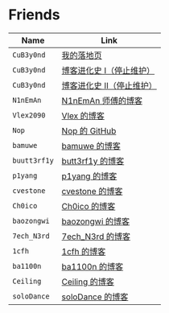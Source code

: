 # Friends

| Name         | Link                                                                                                                                  |
| ------------ | ------------------------------------------------------------------------------------------------------------------------------------- |
| `CuB3y0nd`   | <a target='_blank' rel='noopener noreferrer' href='https://cubeyond.net'>我的落地页</a>                                               |
| `CuB3y0nd`   | <a target='_blank' rel='noopener noreferrer' href='https://tailwind-nextjs-starter-blog-ruby.vercel.app'>博客进化史 I（停止维护）</a> |
| `CuB3y0nd`   | <a target='_blank' rel='noopener noreferrer' href='https://astro-theme-typography-blog.vercel.app/'>博客进化史 II（停止维护）</a>     |
| `N1nEmAn`    | <a target='_blank' rel='noopener noreferrer' href='https://www.cnblogs.com/9man'>N1nEmAn 师傅的博客</a>                               |
| `Vlex2090`   | <a target='_blank' rel='noopener noreferrer' href='https://www.vernonwu.com/'>Vlex 的博客</a>                                         |
| `Nop`        | <a target='_blank' rel='noopener noreferrer' href='https://github.com/Nop3z'>Nop 的 GitHub</a>                                        |
| `bamuwe`     | <a target='_blank' rel='noopener noreferrer' href='https://bamuwe.xyz/'>bamuwe 的博客</a>                                             |
| `buutt3rf1y` | <a target='_blank' rel='noopener noreferrer' href='https://buutt3rf1y.github.io/'>butt3rf1y 的博客</a>                                |
| `p1yang`     | <a target='_blank' rel='noopener noreferrer' href='https://p1yang.github.io/'>p1yang 的博客</a>                                       |
| `cvestone`   | <a target='_blank' rel='noopener noreferrer' href='https://www.su-cvestone.cn/'>cvestone 的博客</a>                                   |
| `Ch0ico`     | <a target='_blank' rel='noopener noreferrer' href='https://ch0ico.fun/'>Ch0ico 的博客</a>                                             |
| `baozongwi`  | <a target='_blank' rel='noopener noreferrer' href='https://baozongwi.xyz/'>baozongwi 的博客</a>                                       |
| `7ech_N3rd`  | <a target='_blank' rel='noopener noreferrer' href='https://www.7ntsec.cn/'>7ech_N3rd 的博客</a>                                       |
| `1cfh`       | <a target='_blank' rel='noopener noreferrer' href='https://1cfh.fun/'>1cfh 的博客</a>                                                 |
| `ba1100n`    | <a target='_blank' rel='noopener noreferrer' href='https://ba1100n.tech/'>ba1100n 的博客</a>                                          |
| `Ceiling`    | <a target='_blank' rel='noopener noreferrer' href='https://bloguan.top/'>Ceiling 的博客</a>                                           |
| `soloDance`  | <a target='_blank' rel='noopener noreferrer' href='https://w2solodance.com/'>soloDance 的博客</a>                                     |
